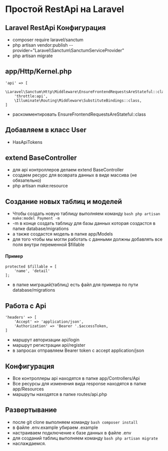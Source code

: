 # Простой RestApi на Laravel

## Laravel RestApi Конфигурация

- composer require laravel/sanctum
- php artisan vendor:publish --provider="Laravel\Sanctum\SanctumServiceProvider"
- php artisan migrate

## app/Http/Kernel.php

    'api' => [
        \Laravel\Sanctum\Http\Middleware\EnsureFrontendRequestsAreStateful::class,
        'throttle:api',
        \Illuminate\Routing\Middleware\SubstituteBindings::class,
    ]
- раскомментировать EnsureFrontendRequestsAreStateful::class
## Добавляем в класс User

- HasApiTokens

## extend BaseController

- для api контроллеров делаем extend BaseController
- создаем ресурс для возврата данных в виде массива (не обязательно)
- php artisan make:resource

## Создание новых таблиц и моделей
- Чтобы создать новую таблицу выполняем команду ```bash php artisan make:model Payment -m ```
- -m в конце создать таблицу для базы данных которая создастся в папке database/migrations
- а также создастся модель в папке app/Models
- для того чтобы мы могли работать с данными должны добавлять все поля внутри переменной $fillable
#### Пример
    protected $fillable = [
        'name', 'detail'
    ];
- в папке миграций(таблиц) есть файл для примера по пути database/migrations
## Работа с Api
    'headers' => [
        'Accept' => 'application/json',
        'Authorization' => 'Bearer '.$accessToken,
    ]
- маршрут авторизации api/login
- маршрут регистрации api/register
- в запросах отправляем Bearer token с accept application/json

## Конфигурация
- Все контроллеры api находятся в папке app/Controllers/Api
- Все ресурсы для изменения вида response находятся в папке app/Resources
- маршруты находятся в папке routes/api.php

## Развертывание

- после git clone выполняем команду ```bash composer install ```
- в файле .env.example убираем .example
- настраиваем подключение к базе данных в файле .env
- для созданий таблиц выполняем команду ```bash php artisan migrate ```
- наслаждаемся.
